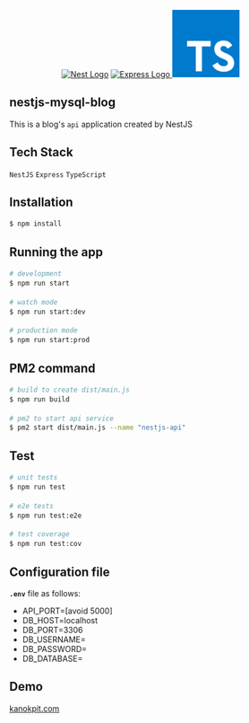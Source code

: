 <p align="center">
  <a href="http://nestjs.com/" target="blank"><img src="https://nestjs.com/img/logo-small.svg" width="120" alt="Nest Logo" /></a>
  <a href="https://expressjs.com/" target="blank"><img src="https://avatars.githubusercontent.com/u/5658226?s=120" width="120" alt="Express Logo" />
  </a>
  <a href="https://www.typescriptlang.org/docs/" target="blank"><img src="https://raw.githubusercontent.com/github/explore/80688e429a7d4ef2fca1e82350fe8e3517d3494d/topics/typescript/typescript.png" width="120" alt="TypeScript Logo" />
  </a>
</p>

## nestjs-mysql-blog

<!-- [Nest](https://github.com/nestjs/nest) framework TypeScript starter repository. -->
This is a blog's `api` application created by NestJS



## Tech Stack

  `NestJS` `Express` `TypeScript`


## Installation

```bash
$ npm install
```

## Running the app

```bash
# development
$ npm run start

# watch mode
$ npm run start:dev

# production mode
$ npm run start:prod
```

## PM2 command


```bash
# build to create dist/main.js
$ npm run build

# pm2 to start api service
$ pm2 start dist/main.js --name "nestjs-api"
```

## Test

```bash
# unit tests
$ npm run test

# e2e tests
$ npm run test:e2e

# test coverage
$ npm run test:cov
```

## Configuration file
**`.env`** file as follows:
<ul>
<li>API_PORT=[avoid 5000]</li>
<li>DB_HOST=localhost</li>
<li>DB_PORT=3306</li>
<li>DB_USERNAME=</li>
<li>DB_PASSWORD=</li>
<li>DB_DATABASE=</li>
</ul>

## Demo

[kanokpit.com](https://kanokpit.com)